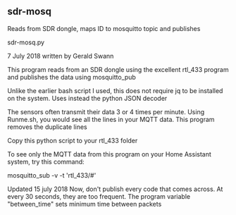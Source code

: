 ## sdr-mosq
Reads from SDR dongle, maps ID to mosquitto topic and publishes

  sdr-mosq.py

  7 July 2018
  written by Gerald Swann

  This program reads from an SDR dongle using the excellent rtl_433
  program and publishes the data using mosquitto_pub

  Unlike the earlier bash script I used, this does not require jq to
  be installed on the system. Uses instead the python JSON decoder

  The sensors often transmit their data 3 or 4 times per minute. Using Runme.sh,
  you would see all the lines in your MQTT data.  This program removes 
  the duplicate lines

  Copy this python script to your rtl_433 folder

  To see only the MQTT data from this program on your 
  Home Assistant system, try this command:  

  mosquitto_sub -v -t 'rtl_433/#'
  
  Updated 15 july 2018
  Now, don't publish every code that comes across. At every 30 seconds,
  they are too frequent.
  The program variable "between_time" sets minimum time between packets
